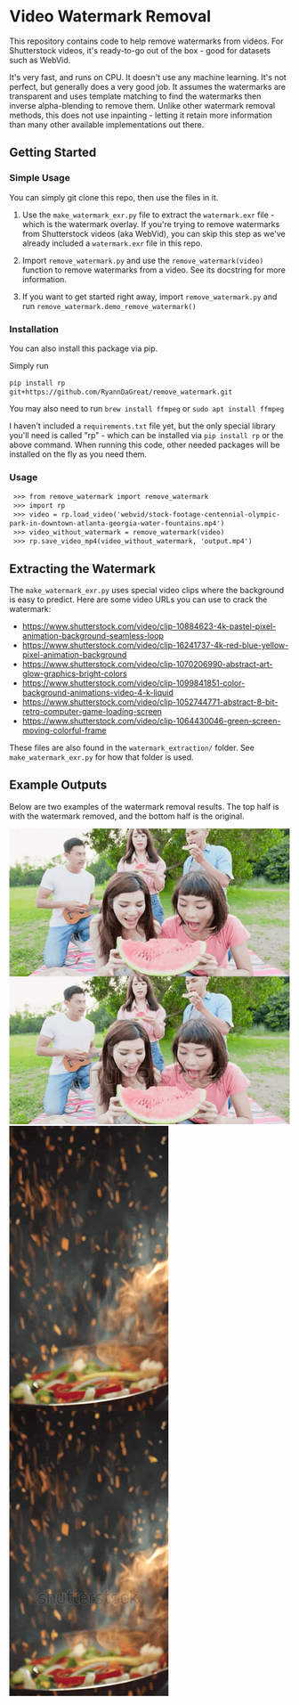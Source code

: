 # Video Watermark Removal

This repository contains code to help remove watermarks from videos. For Shutterstock videos, it's ready-to-go out of the box - good for datasets such as WebVid.

It's very fast, and runs on CPU. It doesn't use any machine learning. It's not perfect, but generally does a very good job. It assumes the watermarks are transparent and uses template matching to find the watermarks then inverse alpha-blending to remove them.
Unlike other watermark removal methods, this does not use inpainting - letting it retain more information than many other available implementations out there.

## Getting Started

### Simple Usage

You can simply git clone this repo, then use the files in it.

1. Use the `make_watermark_exr.py` file to extract the `watermark.exr` file - which is the watermark overlay. If you're trying to remove watermarks from Shutterstock videos (aka WebVid), you can skip this step as we've already included a `watermark.exr` file in this repo.

2. Import `remove_watermark.py` and use the `remove_watermark(video)` function to remove watermarks from a video. See its docstring for more information.

3. If you want to get started right away, import `remove_watermark.py` and run `remove_watermark.demo_remove_watermark()`

### Installation

You can also install this package via pip.

Simply run 
<!-- ``` -->
<!-- git clone https://github.com/RyannDaGreat/remove_watermark.git -->
<!-- cd remove_watermark -->
<!-- pip install -e . -->
<!-- ``` -->
```
pip install rp git+https://github.com/RyannDaGreat/remove_watermark.git
```

You may also need to run `brew install ffmpeg` or `sudo apt install ffmpeg`

I haven't included a `requirements.txt` file yet, but the only special library you'll need is called "rp" - which can be installed via `pip install rp` or the above command. When running this code, other needed packages will be installed on the fly as you need them.

### Usage
```
 >>> from remove_watermark import remove_watermark
 >>> import rp
 >>> video = rp.load_video('webvid/stock-footage-centennial-olympic-park-in-downtown-atlanta-georgia-water-fountains.mp4')
 >>> video_without_watermark = remove_watermark(video)
 >>> rp.save_video_mp4(video_without_watermark, 'output.mp4')
```

## Extracting the Watermark

The `make_watermark_exr.py` uses special video clips where the background is easy to predict. Here are some video URLs you can use to crack the watermark:

- https://www.shutterstock.com/video/clip-10884623-4k-pastel-pixel-animation-background-seamless-loop
- https://www.shutterstock.com/video/clip-16241737-4k-red-blue-yellow-pixel-animation-background
- https://www.shutterstock.com/video/clip-1070206990-abstract-art-glow-graphics-bright-colors
- https://www.shutterstock.com/video/clip-1099841851-color-background-animations-video-4-k-liquid
- https://www.shutterstock.com/video/clip-1052744771-abstract-8-bit-retro-computer-game-loading-screen
- https://www.shutterstock.com/video/clip-1064430046-green-screen-moving-colorful-frame

These files are also found in the `watermark_extraction/` folder. See `make_watermark_exr.py` for how that folder is used.

## Example Outputs

Below are two examples of the watermark removal results. The top half is with the watermark removed, and the bottom half is the original.

![Friends Eat Watermelon Happily and Enjoy Go on a Picnic](assets/stock-footage-friends-eat-watermelon-happily-and-enjoy-go-on-a-picnic.gif)
![Closeup of Chef Preparing and Throwing Vegetable Mix on Frying Pan on Fire Preparation Fresh](assets/stock-footage-closeup-of-chef-preparing-and-throwing-vegetable-mix-on-frying-pan-on-fire-preparation-fresh.gif)

